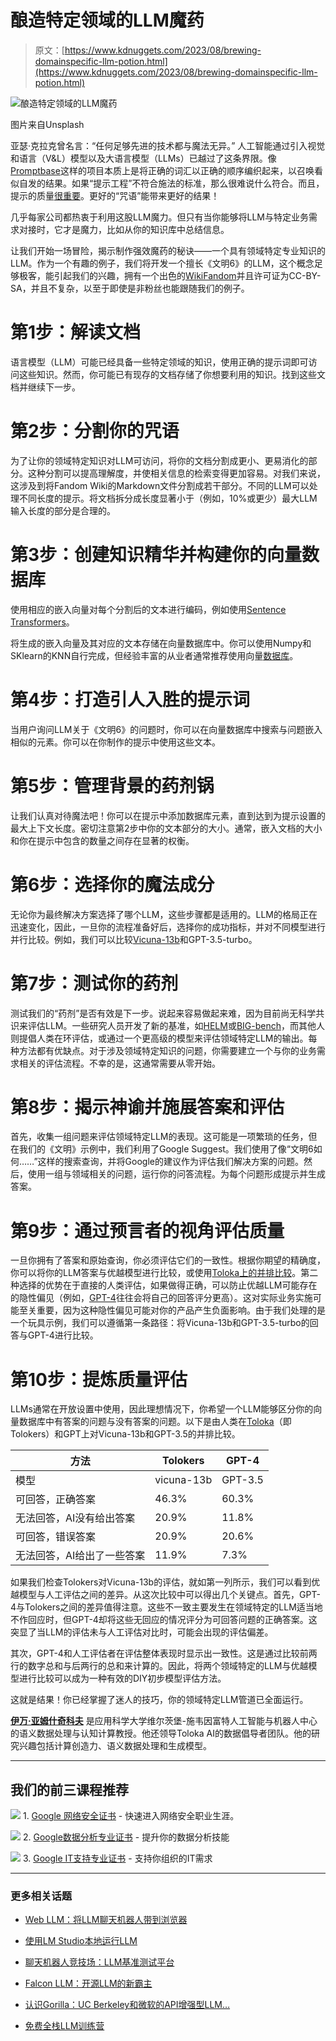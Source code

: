 # 酿造特定领域的LLM魔药

> 原文：[https://www.kdnuggets.com/2023/08/brewing-domainspecific-llm-potion.html](https://www.kdnuggets.com/2023/08/brewing-domainspecific-llm-potion.html)

![酿造特定领域的LLM魔药](../Images/f59d17e898dc57d2cb666479c010020f.png)

图片来自Unsplash

亚瑟·克拉克曾名言：“任何足够先进的技术都与魔法无异。” 人工智能通过引入视觉和语言（V&L）模型以及大语言模型（LLMs）已越过了这条界限。像[Promptbase](https://promptbase.com)这样的项目本质上是将正确的词汇以正确的顺序编织起来，以召唤看似自发的结果。如果“提示工程”不符合施法的标准，那么很难说什么符合。而且，提示的质量[很重要](https://toloka.ai/blog/best-stable-diffusion-prompts/)。更好的“咒语”能带来更好的结果！

几乎每家公司都热衷于利用这股LLM魔力。但只有当你能够将LLM与特定业务需求对接时，它才是魔力，比如从你的知识库中总结信息。

让我们开始一场冒险，揭示制作强效魔药的秘诀——一个具有领域特定专业知识的LLM。作为一个有趣的例子，我们将开发一个擅长《文明6》的LLM，这个概念足够极客，能引起我们的兴趣，拥有一个出色的[WikiFandom](https://civilization.fandom.com/wiki/Civilization_Games_Wiki)并且许可证为CC-BY-SA，并且不复杂，以至于即使是非粉丝也能跟随我们的例子。

# 第1步：解读文档

语言模型（LLM）可能已经具备一些特定领域的知识，使用正确的提示词即可访问这些知识。然而，你可能已有现存的文档存储了你想要利用的知识。找到这些文档并继续下一步。

# 第2步：分割你的咒语

为了让你的领域特定知识对LLM可访问，将你的文档分割成更小、更易消化的部分。这种分割可以提高理解度，并使相关信息的检索变得更加容易。对我们来说，这涉及到将Fandom Wiki的Markdown文件分割成若干部分。不同的LLM可以处理不同长度的提示。将文档拆分成长度显著小于（例如，10%或更少）最大LLM输入长度的部分是合理的。

# 第3步：创建知识精华并构建你的向量数据库

使用相应的嵌入向量对每个分割后的文本进行编码，例如使用[Sentence Transformers](https://sbert.net/)。

将生成的嵌入向量及其对应的文本存储在向量数据库中。你可以使用Numpy和SKlearn的KNN自行完成，但经验丰富的从业者通常推荐使用向量[数据库](https://towardsdatascience.com/milvus-pinecone-vespa-weaviate-vald-gsi-what-unites-these-buzz-words-and-what-makes-each-9c65a3bd0696)。

# 第4步：打造引人入胜的提示词

当用户询问LLM关于《文明6》的问题时，你可以在向量数据库中搜索与问题嵌入相似的元素。你可以在你制作的提示中使用这些文本。

# 第5步：管理背景的药剂锅

让我们认真对待魔法吧！你可以在提示中添加数据库元素，直到达到为提示设置的最大上下文长度。密切注意第2步中你的文本部分的大小。通常，嵌入文档的大小和你在提示中包含的数量之间存在显著的权衡。

# 第6步：选择你的魔法成分

无论你为最终解决方案选择了哪个LLM，这些步骤都是适用的。LLM的格局正在迅速变化，因此，一旦你的流程准备好后，选择你的成功指标，并对不同模型进行并行比较。例如，我们可以比较[Vicuna-13b](https://medium.com/@martin-thissen/vicuna-13b-best-free-chatgpt-alternative-according-to-gpt-4-tutorial-gpu-ec6eb513a717)和GPT-3.5-turbo。

# 第7步：测试你的药剂

测试我们的“药剂”是否有效是下一步。说起来容易做起来难，因为目前尚无科学共识来评估LLM。一些研究人员开发了新的基准，如[HELM](https://github.com/stanford-crfm/helm)或[BIG-bench](https://github.com/google/BIG-bench)，而其他人则提倡人类在环评估，或通过一个更高级的模型来评估领域特定LLM的输出。每种方法都有优缺点。对于涉及领域特定知识的问题，你需要建立一个与你的业务需求相关的评估流程。不幸的是，这通常需要从零开始。

# 第8步：揭示神谕并施展答案和评估

首先，收集一组问题来评估领域特定LLM的表现。这可能是一项繁琐的任务，但在我们的《文明》示例中，我们利用了Google Suggest。我们使用了像“文明6如何……”这样的搜索查询，并将Google的建议作为评估我们解决方案的问题。然后，使用一组与领域相关的问题，运行你的问答流程。为每个问题形成提示并生成答案。

# 第9步：通过预言者的视角评估质量

一旦你拥有了答案和原始查询，你必须评估它们的一致性。根据你期望的精确度，你可以将你的LLM答案与优越模型进行比较，或使用[Toloka上的并排比较](https://toloka.ai/docs/template-builder/templates/sbs-text/)。第二种选择的优势在于直接的人类评估，如果做得正确，可以防止优越LLM可能存在的隐性偏见（例如，[GPT-4](https://arxiv.org/abs/2305.11206)往往会将自己的回答评分更高）。这对实际业务实施可能至关重要，因为这种隐性偏见可能对你的产品产生负面影响。由于我们处理的是一个玩具示例，我们可以遵循第一条路径：将Vicuna-13b和GPT-3.5-turbo的回答与GPT-4进行比较。

# 第10步：提炼质量评估

LLMs通常在开放设置中使用，因此理想情况下，你希望一个LLM能够区分你的向量数据库中有答案的问题与没有答案的问题。以下是由人类在[Toloka](https://toloka.ai/)（即Tolokers）和GPT上对Vicuna-13b和GPT-3.5的并排比较。

| 方法 | Tolokers | GPT-4 |
| --- | --- | --- |
| 模型 | vicuna-13b | GPT-3.5 |
| 可回答，正确答案 | 46.3% | 60.3% | 80.9% |
| 无法回答，AI没有给出答案 | 20.9% | 11.8% | 17.7% |
| 可回答，错误答案 | 20.9% | 20.6% | 1.4% |
| 无法回答，AI给出了一些答案 | 11.9% | 7.3% | 0 |

如果我们检查Tolokers对Vicuna-13b的评估，就如第一列所示，我们可以看到优越模型与人工评估之间的差异。从这次比较中可以得出几个关键点。首先，GPT-4与Tolokers之间的差异值得注意。这些不一致主要发生在领域特定的LLM适当地不作回应时，但GPT-4却将这些无回应的情况评分为可回答问题的正确答案。这突显了当LLM的评估未与人工评估对比时，可能会出现的评估偏差。

其次，GPT-4和人工评估者在评估整体表现时显示出一致性。这是通过比较前两行的数字总和与后两行的总和来计算的。因此，将两个领域特定的LLM与优越模型进行比较可以成为一种有效的DIY初步模型评估方法。

这就是结果！你已经掌握了迷人的技巧，你的领域特定LLM管道已全面运行。

**[伊万·亚姆什奇科夫](https://www.linkedin.com/in/kroniker/?originalSubdomain=de)** 是应用科学大学维尔茨堡-施韦因富特人工智能与机器人中心的语义数据处理与认知计算教授。他还领导Toloka AI的数据倡导者团队。他的研究兴趣包括计算创造力、语义数据处理和生成模型。

* * *

## 我们的前三课程推荐

![](../Images/0244c01ba9267c002ef39d4907e0b8fb.png) 1\. [Google 网络安全证书](https://www.kdnuggets.com/google-cybersecurity) - 快速进入网络安全职业生涯。

![](../Images/e225c49c3c91745821c8c0368bf04711.png) 2\. [Google数据分析专业证书](https://www.kdnuggets.com/google-data-analytics) - 提升你的数据分析技能

![](../Images/0244c01ba9267c002ef39d4907e0b8fb.png) 3\. [Google IT支持专业证书](https://www.kdnuggets.com/google-itsupport) - 支持你组织的IT需求

* * *

### 更多相关话题

+   [Web LLM：将LLM聊天机器人带到浏览器](https://www.kdnuggets.com/2023/05/webllm-bring-llm-chatbots-browser.html)

+   [使用LM Studio本地运行LLM](https://www.kdnuggets.com/run-an-llm-locally-with-lm-studio)

+   [聊天机器人竞技场：LLM基准测试平台](https://www.kdnuggets.com/2023/05/chatbot-arena-llm-benchmark-platform.html)

+   [Falcon LLM：开源LLM的新霸主](https://www.kdnuggets.com/2023/06/falcon-llm-new-king-llms.html)

+   [认识Gorilla：UC Berkeley和微软的API增强型LLM…](https://www.kdnuggets.com/2023/06/meet-gorilla-uc-berkeley-microsoft-apiaugmented-llm-outperforms-gpt4-chatgpt-claude.html)

+   [免费全栈LLM训练营](https://www.kdnuggets.com/2023/06/free-full-stack-llm-bootcamp.html)

